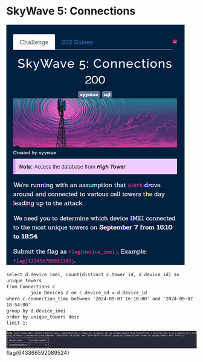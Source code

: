 # SkyWave 5: Connections
![img.png](task%2Fimg.png)

```mysql
select d.device_imei, count(distinct c.tower_id, d.device_id) as unique_towers
from Connections c
         join Devices d on c.device_id = d.device_id
where c.connection_time between '2024-09-07 16:10:00' and '2024-09-07 18:54:00'
group by d.device_imei
order by unique_towers desc
limit 1;
```

![img.png](img.png) \
flag{643366592089524}